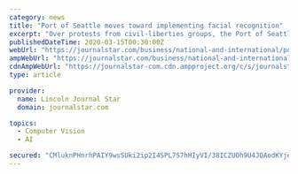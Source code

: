 ```yaml
---
category: news
title: "Port of Seattle moves toward implementing facial recognition"
excerpt: "Over protests from civil-liberties groups, the Port of Seattle Commission voted Tuesday to purchase and install facial-recognition cameras at Seattle-Tacoma International Airport’s international departure gates."
publishedDateTime: 2020-03-15T00:30:00Z
webUrl: "https://journalstar.com/business/national-and-international/port-of-seattle-moves-toward-implementing-facial-recognition/article_b36dbdd4-c0e1-5629-90ad-2a500ff97241.html"
ampWebUrl: "https://journalstar.com/business/national-and-international/port-of-seattle-moves-toward-implementing-facial-recognition/article_b36dbdd4-c0e1-5629-90ad-2a500ff97241.amp.html"
cdnAmpWebUrl: "https://journalstar-com.cdn.ampproject.org/c/s/journalstar.com/business/national-and-international/port-of-seattle-moves-toward-implementing-facial-recognition/article_b36dbdd4-c0e1-5629-90ad-2a500ff97241.amp.html"
type: article

provider:
  name: Lincoln Journal Star
  domain: journalstar.com

topics:
  - Computer Vision
  - AI

secured: "CMluknPHnrhPAIY9wsSUki2ip2I4SPL7S7hHIyVI/38ICZUOh9U4JQAodKYjeyyhls/tDvmreM4QZHbtbr6QaXtNzsNXAjqo1aGYf4NFBrFIMU3B3J2mr8v24uhjAK3OedDuFgXoJcHPXpOR4hlSec2sylpmQZLL/eLjqMpQmPcmxLgmx1BJNy9/GEvOicL9+oBTa52klk7jzjF1S55ewGF4w5+bMbJu7f/PNQBYG64htpD3/t6G4hg3W7eH5XXngvmxQNoatrilbAQueZRMrRXmP46jZtAHX2BakB6OuwticwhTj6RKupnImMMtVPTxsZOvXKZUNKw5m3z5EZUPh6mR3m2dZFUQ5U/gvLIS5Bmtjqf3f0Ha4nArrOm/cazSRlq8qq9sLXkruN3uHjTxM6dlrDEtlJK2tV/pIZp1gReDbL5qOywa7obiCF5SoW0UIiFTptRnPAEleYaAN++oAhmUZ+3Ym4RhWCPH5rsvEDQ=;IA2B6q7Qk8p8oXstdEzQdg=="
---
```


